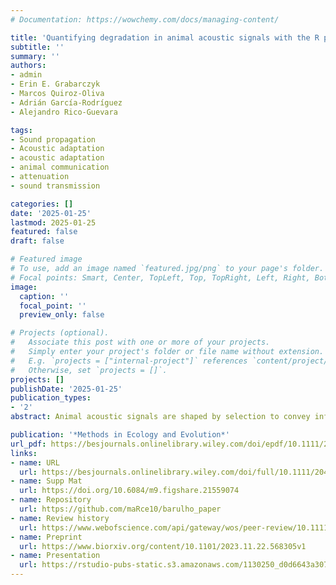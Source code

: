 ```yaml
---
# Documentation: https://wowchemy.com/docs/managing-content/

title: 'Quantifying degradation in animal acoustic signals with the R package baRulho'
subtitle: ''
summary: ''
authors:
- admin
- Erin E. Grabarczyk
- Marcos Quiroz-Oliva
- Adrián García-Rodríguez
- Alejandro Rico-Guevara

tags:
- Sound propagation
- Acoustic adaptation 
- acoustic adaptation
- animal communication
- attenuation
- sound transmission

categories: []
date: '2025-01-25'
lastmod: 2025-01-25
featured: false
draft: false

# Featured image
# To use, add an image named `featured.jpg/png` to your page's folder.
# Focal points: Smart, Center, TopLeft, Top, TopRight, Left, Right, BottomLeft, Bottom, BottomRight.
image:
  caption: ''
  focal_point: ''
  preview_only: false

# Projects (optional).
#   Associate this post with one or more of your projects.
#   Simply enter your project's folder or file name without extension.
#   E.g. `projects = ["internal-project"]` references `content/project/deep-learning/index.md`.
#   Otherwise, set `projects = []`.
projects: []
publishDate: '2025-01-25'
publication_types: 
- '2'
abstract: Animal acoustic signals are shaped by selection to convey information based on their tempo, intensity, and frequency. However, sound signals degrade as they transmit over space and across physical obstacles (e.g., vegetation or infrastructure), which affects communication potential. Therefore, propagation experiments are designed to quantify changes in signal structure in a given habitat by broadcasting and re-recording animal sounds at increasing distances. We introduce ‘baRulho’, an R package designed to simplify the implementation of sound propagation experiments. We highlight the package features with a case study testing the effects of habitat and acoustic structure on signal propagation, two common factors evaluated in such experiments. Synthesized sounds that varied in frequency, duration, and frequency and amplitude modulation were broadcast and re-recorded at five increasing distances in open and closed understory at the Bosque de Tlalpan, Mexico City. With this data, we showcase baRulho's functions to prepare master sound files, annotate re-recorded test sounds, as well as to calculate and visualize measures that quantify the degradation of acoustic signals in the time and frequency domain. Degradation measures in baRulho adequately quantified acoustic degradation, following predicted patterns of sound propagation in natural environments. Re-recorded signals degraded less in open understory compared to closed understory, with higher-frequency sounds exhibiting more degradation. Furthermore, frequency modulated sounds degraded to a greater extent than pure tones. The increased attenuation and reverberation observed in higher frequency sounds and closed habitats suggest that factors such as absorption and scattering by vegetation play significant roles in propagation patterns. The R package ‘baRulho’ provides an open-source, user-friendly suite of tools designed to facilitate the analysis of animal sound degradation. Notably, baRulho offers similar results to other sound analysis software but with significantly reduced processing time. Moreover, the package minimizes the potential for user error through automated test file annotation and verification procedures. We hope that baRulho can help enhance accessibility to propagation experiments within the research community, ultimately contributing to a deeper understanding of the ecological drivers of animal communication systems.

publication: '*Methods in Ecology and Evolution*'
url_pdf: https://besjournals.onlinelibrary.wiley.com/doi/epdf/10.1111/2041-210X.14481
links:
- name: URL
  url: https://besjournals.onlinelibrary.wiley.com/doi/full/10.1111/2041-210X.14481
- name: Supp Mat
  url: https://doi.org/10.6084/m9.figshare.21559074
- name: Repository
  url: https://github.com/maRce10/barulho_paper
- name: Review history
  url: https://www.webofscience.com/api/gateway/wos/peer-review/10.1111/2041-210X.14481
- name: Preprint
  url: https://www.biorxiv.org/content/10.1101/2023.11.22.568305v1
- name: Presentation
  url: https://rstudio-pubs-static.s3.amazonaws.com/1130250_d0d6643a30754e408155ab07f2e7bd07.html
---
```

